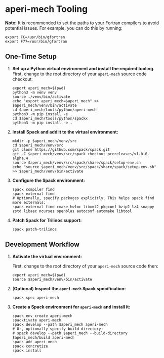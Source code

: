 # aperi-mech Tooling

**Note:** It is recommended to set the paths to your Fortran compilers to avoid potential issues. For example, you can do this by running:

```shell
export FC=/usr/bin/gfortran
export F77=/usr/bin/gfortran
```

## One-Time Setup

1. **Set up a Python virtual environment and install the required tooling.**
   First, change to the root directory of your `aperi-mech` source code checkout:

   ```shell
   export aperi_mech=$(pwd)
   python3 -m venv venv
   source ./venv/bin/activate
   echo "export aperi_mech=$aperi_mech" >> $aperi_mech/venv/bin/activate
   cd $aperi_mech/tools/python/aperi-mech
   python3 -m pip install -e .
   cd $aperi_mech/tools/python/spackx
   python3 -m pip install -e .
   ```

2. **Install Spack and add it to the virtual environment:**

   ```shell
   mkdir -p $aperi_mech/venv/src
   cd $aperi_mech/venv/src
   git clone https://github.com/spack/spack.git
   git -C $aperi_mech/venv/src/spack checkout prereleases/v1.0.0-alpha.4
   source $aperi_mech/venv/src/spack/share/spack/setup-env.sh
   echo "source $aperi_mech/venv/src/spack/share/spack/setup-env.sh" >> $aperi_mech/venv/bin/activate
   ```

3. **Configure the Spack environment:**

   ```shell
   spack compiler find
   spack external find
   # Optionally, specify packages explicitly. This helps spack find more externals:
   spack external find cmake hwloc libxml2 pkgconf bzip2 lz4 snappy zstd libaec ncurses openblas autoconf automake libtool
   ```

4. **Patch Spack for Trilinos support:**

   ```shell
   spack patch-trilinos
   ```

## Development Workflow

1. **Activate the virtual environment:**

   First, change to the root directory of your `aperi-mech` source code then:

   ```shell
   export aperi_mech=$(pwd)
   source $aperi_mech/venv/bin/activate
   ```

2. **(Optional) Inspect the `aperi-mech` Spack specification:**

   ```shell
   spack spec aperi-mech
   ```

3. **Create a Spack environment for `aperi-mech` and install it:**

   ```shell
   spack env create aperi-mech
   spacktivate aperi-mech
   spack develop --path $aperi_mech aperi-mech
   # Or, optionally specify build directory:
   # spack develop --path $aperi_mech --build-directory $aperi_mech/build aperi-mech
   spack add aperi-mech
   spack concretize
   spack install
   ```

